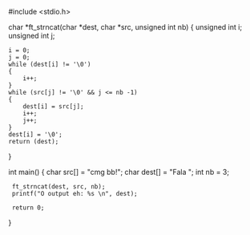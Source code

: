 #include <stdio.h>

char	*ft_strncat(char *dest, char *src, unsigned int nb)
{
	unsigned int	i;
	unsigned int	j;

	i = 0;
	j = 0;
	while (dest[i] != '\0')
	{
		i++;
	}
	while (src[j] != '\0' && j <= nb -1)
	{
		dest[i] = src[j];
		i++;
		j++;
	}
	dest[i] = '\0';
	return (dest);
}

 int main()
 {
     char src[] = "cmg bb!";
     char dest[] = "Fala ";
     int nb = 3;

     ft_strncat(dest, src, nb);
     printf("O output eh: %s \n", dest);

     return 0;
 }
